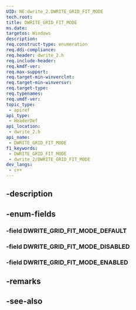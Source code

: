 ```yaml
---
UID: NE:dwrite_2.DWRITE_GRID_FIT_MODE
tech.root: 
title: DWRITE_GRID_FIT_MODE
ms.date: 
targetos: Windows
description: 
req.construct-type: enumeration
req.ddi-compliance: 
req.header: dwrite_2.h
req.include-header: 
req.kmdf-ver: 
req.max-support: 
req.target-min-winverclnt: 
req.target-min-winversvr: 
req.target-type: 
req.typenames: 
req.umdf-ver: 
topic_type:
 - apiref
api_type:
 - HeaderDef
api_location:
 - dwrite_2.h
api_name:
 - DWRITE_GRID_FIT_MODE
f1_keywords:
 - DWRITE_GRID_FIT_MODE
 - dwrite_2/DWRITE_GRID_FIT_MODE
dev_langs:
 - c++
---
```


## -description

## -enum-fields

### -field DWRITE_GRID_FIT_MODE_DEFAULT

### -field DWRITE_GRID_FIT_MODE_DISABLED

### -field DWRITE_GRID_FIT_MODE_ENABLED

## -remarks

## -see-also

